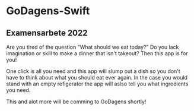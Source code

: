 # GoDagens-Swift
## Examensarbete 2022

Are you tired of the question "What should we eat today?" Do you lack imagination or skill to make a dinner that isn't takeout? Then this app is for you!

One click is all you need and this app will slump out a dish so you don't have to think about what you should eat ever again. In the case you would stand with an empty refigerator the app will aslso tell you what ingredients you need.

This and alot more will be comming to GoDagens shortly!
